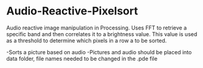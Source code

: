Audio-Reactive-Pixelsort
========================
Audio reactive image manipulation in Processing. Uses FFT to retrieve a specific band and then correlates it to a brightness value. This value is used as a threshold to determine which pixels in a row a to be sorted.

-Sorts a picture based on audio
-Pictures and audio should be placed into data folder, file names needed to be changed in the .pde file

